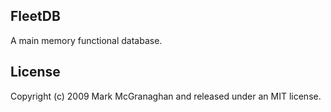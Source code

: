 FleetDB
-------

A main memory functional database.

License
-------

Copyright (c) 2009 Mark McGranaghan and released under an MIT license.

